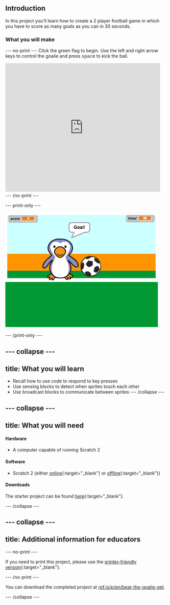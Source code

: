 ## Introduction

In this project you'll learn how to create a 2 player football game in which you have to score as many goals as you can in 30 seconds.

### What you will make
--- no-print ---
Click the green flag to begin. Use the left and right arrow keys to control the goalie and press <kbd>space</kbd> to kick the ball.

<div class="scratch-preview">
  <iframe allowtransparency="true" width="485" height="402" src="https://scratch.mit.edu/projects/embed/285942132/?autostart=false" frameborder="0" scrolling="no"></iframe>
</div>
--- /no-print ---

--- print-only ---

![game screenshot](images/goalie-final.png)

--- /print-only ---

--- collapse ---
---
title: What you will learn
---
- Recall how to use code to respond to key presses
- Use sensing blocks to detect when sprites touch each other
- Use broadcast blocks to communicate between sprites
--- /collapse ---

--- collapse ---
---
title: What you will need
---

#### Hardware

+ A computer capable of running Scratch 2

#### Software

+ Scratch 2 (either [online](http://rpf.io/scratchon){:target="_blank"} or [offline](http://rpf.io/scratchoff){:target="_blank"})

#### Downloads

The starter project can be found [here](http://rpf.io/p/en/beat-the-goalie-go){:target="_blank"}.

--- /collapse ---

--- collapse ---
---
title: Additional information for educators
---

--- no-print ---

If you need to print this project, please use the [printer-friendly version](https://projects.raspberrypi.org/en/projects/beat-the-goalie/print){:target="_blank"}.

--- /no-print ---

You can download the completed project at [rpf.io/p/en/beat-the-goalie-get](http://rpf.io/p/en/beat-the-goalie-get).

--- /collapse ---
